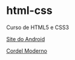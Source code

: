 # html-css
 Curso de HTML5 e CSS3

<a href="https://rafaelhissa333.github.io/html-css/desafios/desafio10_1/android.html">Site do Android</a>

<a href="https://rafaelhissa333.github.io/html-css/desafios/desafio012/index.html">Cordel Moderno</a>
